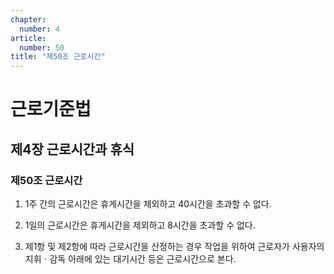 ```yaml
---
chapter:
  number: 4
article:
  number: 50
title: "제50조 근로시간"
---
```

# 근로기준법

## 제4장 근로시간과 휴식

### 제50조 근로시간

1. 1주 간의 근로시간은 휴게시간을 제외하고 40시간을 초과할 수 없다.

2. 1일의 근로시간은 휴게시간을 제외하고 8시간을 초과할 수 없다.

3. 제1항 및 제2항에 따라 근로시간을 산정하는 경우 작업을 위하여 근로자가 사용자의 지휘ㆍ감독 아래에 있는 대기시간 등은 근로시간으로 본다.
